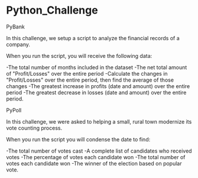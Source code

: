 # Python_Challenge

PyBank

In this challenge, we setup a script to analyze the financial records of a company.

When you run the script, you will receive the following data:

-The total number of months included in the dataset
-The net total amount of "Profit/Losses" over the entire period
-Calculate the changes in "Profit/Losses" over the entire period, then find the average of those changes
-The greatest increase in profits (date and amount) over the entire period
-The greatest decrease in losses (date and amount) over the entire period.

PyPoll

In this challenge, we were asked to helping a small, rural town modernize its vote counting process.

When you run the script you will condense the date to find:

-The total number of votes cast
-A complete list of candidates who received votes
-The percentage of votes each candidate won
-The total number of votes each candidate won
-The winner of the election based on popular vote.
